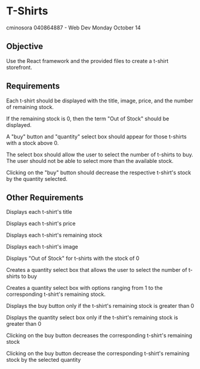 # T-Shirts
cminosora 040864887 - Web Dev Monday October 14
## Objective
Use the React framework and the provided files to create a t-shirt storefront.

## Requirements

Each t-shirt should be displayed with the title, image, price, and the number of remaining stock.

If the remaining stock is 0, then the term "Out of Stock" should be displayed.

A "buy" button and "quantity" select box should appear for those t-shirts with a stock above 0.

The select box should allow the user to select the number of t-shirts to buy. The user should not be able to select more than the available stock.

Clicking on the "buy" button should decrease the respective t-shirt's stock by the quantity selected.

## Other Requirements 
Displays each t-shirt's title

Displays each t-shirt's price

Displays each t-shirt's remaining stock

Displays each t-shirt's image

Displays "Out of Stock" for t-shirts with the stock of 0

Creates a quantity select box that allows the user to select the number of t-shirts to buy

Creates a quantity select box with options ranging from 1 to the corresponding t-shirt's remaining stock.

Displays the buy button only if the t-shirt's remaining stock is greater than 0

Displays the quantity select box only if the t-shirt's remaining stock is greater than 0

Clicking on the buy button decreases the corresponding t-shirt's remaining stock

Clicking on the buy button decrease the corresponding t-shirt's remaining stock by the selected quantity


